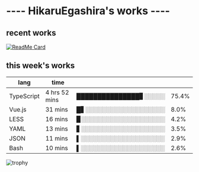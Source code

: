 # ---- HikaruEgashira's works ----

## recent works

[![ReadMe Card](https://github-readme-stats.vercel.app/api/pin/?username=twin-te&repo=twinte-front)](https://github.com/twin-te/twinte-front)

## this week's works

| lang        | time           |                       |        |
| ----------- | -------------- | --------------------- | ------ |
| TypeScript  | 4 hrs 52 mins  | ███████████████▊░░░░░ |  75.4% |
| Vue.js      | 31 mins        | █▋░░░░░░░░░░░░░░░░░░░ |   8.0% |
| LESS        | 16 mins        | ▉░░░░░░░░░░░░░░░░░░░░ |   4.2% |
| YAML        | 13 mins        | ▋░░░░░░░░░░░░░░░░░░░░ |   3.5% |
| JSON        | 11 mins        | ▌░░░░░░░░░░░░░░░░░░░░ |   2.9% |
| Bash        | 10 mins        | ▌░░░░░░░░░░░░░░░░░░░░ |   2.6% |

![trophy](https://github-profile-trophy.vercel.app/?username=HikaruEgashira&theme=onedark)
